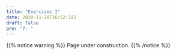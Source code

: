 ```yaml
---
title: "Exercises 1"
date: 2020-11-20T16:52:22Z
draft: false
pre: "7. "
---
```



{{% notice warning %}}
Page under construction.
{{% /notice %}}
